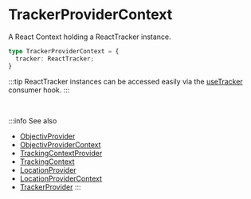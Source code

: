 # TrackerProviderContext

A React Context holding a ReactTracker instance.

```ts
type TrackerProviderContext = {
  tracker: ReactTracker;
}
```

:::tip
ReactTracker instances can be accessed easily via the [useTracker](/tracking/react/api-reference/hooks/useTracker.md) consumer hook.
:::

<br />

:::info See also
- [ObjectivProvider](/tracking/react/api-reference/providers/ObjectivProvider.md)
- [ObjectivProviderContext](/tracking/react/api-reference/providers/ObjectivProviderContext.md)
- [TrackingContextProvider](/tracking/react/api-reference/providers/TrackingContextProvider.md)
- [TrackingContext](/tracking/react/api-reference/providers/TrackingContext.md)
- [LocationProvider](/tracking/react/api-reference/providers/LocationProvider.md)
- [LocationProviderContext](/tracking/react/api-reference/providers/LocationProviderContext.md)
- [TrackerProvider](/tracking/react/api-reference/providers/TrackerProvider.md)
:::
